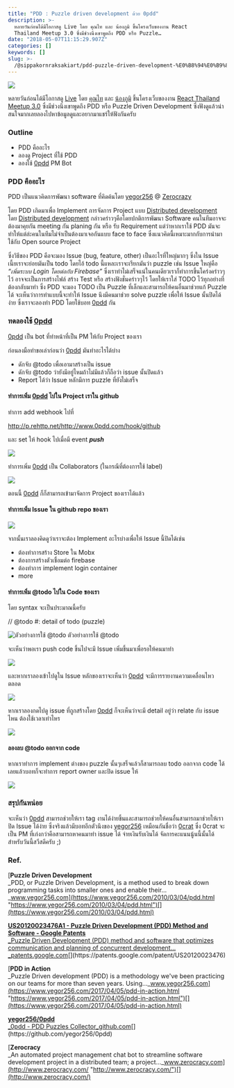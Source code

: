 ```yaml
---
title: "PDD : Puzzle driven development ด้วย 0pdd"
description: >-
  หลายวันก่อนได้มีโอกาสดู Live โดย คุณไท และ น้องภูมิ ขึ้นโครงเว็บของงาน React
  Thailand Meetup 3.0 ซึ่งมีช่วงนึงเขาพูดถึง PDD หรือ Puzzle…
date: "2018-05-07T11:15:29.907Z"
categories: []
keywords: []
slug: >-
  /@sippakornraksakiart/pdd-puzzle-driven-development-%E0%B8%94%E0%B9%89%E0%B8%A7%E0%B8%A2-0pdd-add6cef7dfdd
---
```


![](https://cdn-images-1.medium.com/max/800/1*lfSjrqBrF1TTRZIg0iAudw.png)

หลายวันก่อนได้มีโอกาสดู [Live](https://www.facebook.com/dtinth/videos/10209923835926705/) โดย [คุณไท](https://github.com/dtinth/2.0.0) และ [น้องภูมิ](https://github.com/phoomparin) ขึ้นโครงเว็บของงาน [React Thailand Meetup 3.0](https://github.com/reactbkk) ซึ่งมีช่วงนึงเขาพูดถึง PDD หรือ Puzzle Driven Development ซึ่งฟังดูแล้วน่าสนใจมากเลยลองไปหาข้อมูลดูและอยากมาแชร์ให้ฟังกันครับ

### Outline

- PDD คืออะไร
- ลองดู Project ที่ใช้ PDD
- ลองใช้ [0pdd](https://github.com/yegor256/0pdd) PM Bot

### PDD คืออะไร

PDD เป็นแนวคิดการพัฒนา software ที่คิดค้นโดย [yegor256](https://www.yegor256.com/2010/03/04/pdd.html) @ [Zerocrazy](http://www.zerocracy.com/)

โดย PDD เกิดมาเพื่อ Implement การจัดการ Project แบบ [Distributed development](https://en.wikipedia.org/wiki/Distributed_development) โดย [Distributed development](https://en.wikipedia.org/wiki/Distributed_development) กล่าวคร่าวๆคือโดยปกติการพัฒนา Software คนในทีมอาจจะต้องมาคุยกัน meeting กัน planing กัน หรือ รับ Requirement แต่ว่าหากเราใช้ PDD มันจะทำให้แต่ล่ะคนในทีมไม่จำเป็นต้องมาเจอกันแบบ face to face ซึ่งแนวคิดนี้เหมาะมากกับการนำมาใช้กับ Open source Project

ซึ่งวิธีของ PDD คือจะมอง Issue (bug, feature, other) เป็นอะไรที่ใหญ่มากๆ ซึ่งใน Issue เนี้ยเราจะย่อยมันเป็น todo โดยไอ้ todo นี้แหละเราจะเรียกมันว่า puzzle เช่น Issue ใหญ่คือ _“เพิ่มระบบ Login โดยต่อกับ Firebase”_ ซึ่งเราทำไม่เสร็จแน่ในคนเดียวเราก็ทำการขึ้นโคร่งคร่าวๆไว้ อาจจะเป็นการสร้างไฟล์ สร้าง Test หรือ สร้างฟังชั่นคร่าวๆไว้ โดยให้เราใส่ TODO ไว้ทุกอย่างที่ต้องกลับมาทำ ซึ่ง PDD จะมอง TODO เป็น Puzzle ที่เล็กและสามารถให้คนอื่นมาช่วยแก้ Puzzle ได้ จะเห็นว่าการทำแบบนี้จะทำให้ Issue นึงมีคนมาช่วย solve puzzle เพื่อให้ Issue นั้นปิดได้ง่าย ซึ่งเราจะลองทำ PDD โดยใช้บอท [0pdd](https://github.com/yegor256/0pdd) กัน

### ทดลองใช้ [0pdd](https://github.com/yegor256/0pdd)

[0pdd](https://github.com/yegor256/0pdd) เป็น bot ที่ทำหน้าที่เป็น PM ให้กับ Project ของเรา

ก่อนลงมือทำขอเล่าก่อนว่า [0pdd](https://github.com/yegor256/0pdd) มันทำอะไรได้บ่าง

- ดักจับ @todo เพื่อเอามาสร้างเป็น issue
- ดักจับ @todo ว่ายังมีอยู่ไหมถ้าไม่มีแล้วก็ถือว่า issue นั้นปิดแล้ว
- Report ได้ว่า Issue หลักมีการ puzzle ที่ยังไม่เสร็จ

#### ทำการเพิ่ม [0pdd](https://github.com/yegor256/0pdd) ไปใน Project เราใน github

ทำการ add webhook ไปที่

http://p.rehttp.net/http://www.0pdd.com/hook/github

และ set ให้ hook ไปเมื่อมี event **_push_**

![](https://cdn-images-1.medium.com/max/800/1*PabrTA_qP3V3Awuj7zn8fQ.png)

ทำการเพิ่ม [0pdd](https://github.com/yegor256/0pdd) เป็น Collaborators (ในกรณีที่ต้องการใช้ label)

![](https://cdn-images-1.medium.com/max/800/1*SGSWcpl0UJWLeNCmINZFEA.png)

ตอนนี้ [0pdd](https://github.com/yegor256/0pdd) ก็ก็สามารถเข้ามาจัดการ Project ของเราได้แล้ว

#### ทำการเพิ่ม Issue ใน github repo ของเรา

![](https://cdn-images-1.medium.com/max/800/1*aUfxsfZrXgoHMI4K4-SFQw.png)

จากนั้นเราลองคิดดูว่าเราจะต้อง Implement อะไรบ่างเพื่อให้ Issue นี้ปิดได้เช่น

- ต้องทำการสร้าง Store ใน Mobx
- ต้องการสร้างตัวเชื่อมต่อ firebase
- ต้องทำการ implement login container
- more

#### ทำการเพิ่ม @todo ไปใน Code ของเรา

โดย syntax จะเป็นประมาณนี้ครับ

// @todo #<id of issue>:<estimate time> detail of todo (puzzle)

![ตัวอย่างการใช้ @todo](https://cdn-images-1.medium.com/max/800/1*aBPbQgqR1wXTZVHR2L4RGQ.png)
ตัวอย่างการใช้ @todo

จะเห็นว่าพอเรา push code ขึ้นไปจะมี Issue เพิ่มขึ้นมาเพื่อรอให้คนมาทำ

![](https://cdn-images-1.medium.com/max/800/1*BJAbOSXrb2w00pybSxlzcg.png)

และหากเราลองเข้าไปดูใน Issue หลักของเราจะเห็นว่า [0pdd](https://github.com/yegor256/0pdd) จะมีการรายงานความเคลื่อนไหวตลอด

![](https://cdn-images-1.medium.com/max/800/1*gtLE1qAbd2DXSopUvBuzwQ.png)

หากเราลองกดไปดู issue ที่ถูกสร้างโดย [0pdd](https://github.com/yegor256/0pdd) ก็จะเห็นว่าจะมี detail อยู่ว่า relate กับ issue ไหน ต้องใช้เวลาเท่าไหร

![](https://cdn-images-1.medium.com/max/800/1*n-DUedUmcUPgJ_nKJj5oFA.png)

#### ลองลบ @todo ออกจาก code

หากเราทำการ implement ต่างของ puzzle นั้นๆเสร็จแล้วก็สามารถลบ todo ออกจาก code ได้เลยแล้วบอทก็จะทำการ report owner และปิด issue ให้

![](https://cdn-images-1.medium.com/max/800/1*e7RxwkF7WtaSNOFiUT-b8Q.png)

### สรุปกันหน่อย

จะเห็นว่า [0pdd](https://github.com/yegor256/0pdd) สามารถช่วยให้เรา tag งานได้ง่ายขึ้นและสามารถช่วยให้คนอื่นสามารถมาช่วยให้เราปิด Issue ได้ง่าย ซึ่งจริงแล้วมีบอทอีกตัวนึงของ [yegor256](https://www.yegor256.com/2010/03/04/pdd.html) เหมือนกันชื่อว่า [0crat](https://www.0crat.com/) ซึ่ง 0crat จะเป็น PM ที่เก่งกว่าคือสามารถหาคนมาทำ issue ได้ จ่ายเงินรับเงินได้ จัดการคะแนนนู้นนี้นั้นได้ สำหรับวันนี้สวีสดีครับ ;)

### Ref.

[**Puzzle Driven Development**  
\_PDD, or Puzzle Driven Development, is a method used to break down programming tasks into smaller ones and enable their…\_www.yegor256.com](https://www.yegor256.com/2010/03/04/pdd.html "https://www.yegor256.com/2010/03/04/pdd.html")[](https://www.yegor256.com/2010/03/04/pdd.html)

[**US20120023476A1 - Puzzle Driven Development (PDD) Method and Software - Google Patents**  
\_Puzzle Driven Development (PDD) method and software that optimizes communication and planning of concurrent development…\_patents.google.com](https://patents.google.com/patent/US20120023476 "https://patents.google.com/patent/US20120023476")[](https://patents.google.com/patent/US20120023476)

[**PDD in Action**  
\_Puzzle Driven development (PDD) is a methodology we've been practicing on our teams for more than seven years. Using…\_www.yegor256.com](https://www.yegor256.com/2017/04/05/pdd-in-action.html "https://www.yegor256.com/2017/04/05/pdd-in-action.html")[](https://www.yegor256.com/2017/04/05/pdd-in-action.html)

[**yegor256/0pdd**  
\_0pdd - PDD Puzzles Collector_github.com](https://github.com/yegor256/0pdd "https://github.com/yegor256/0pdd")[](https://github.com/yegor256/0pdd)

[**Zerocracy**  
\_An automated project management chat bot to streamline software development project in a distributed team; a project…\_www.zerocracy.com](http://www.zerocracy.com/ "http://www.zerocracy.com/")[](http://www.zerocracy.com/)
